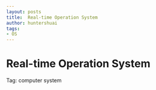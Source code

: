 ```yaml
---
layout: posts
title:  Real-time Operation System 
author: huntershuai
tags:
- OS
---
```




Real-time Operation System 
===

Tag: computer system


